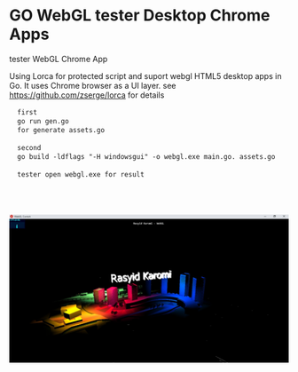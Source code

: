 # GO WebGL tester Desktop Chrome Apps  

tester WebGL Chrome App

Using Lorca for protected script and suport webgl
HTML5 desktop apps in Go. It uses Chrome browser as a UI layer.
see https://github.com/zserge/lorca for details


      first
      go run gen.go 
      for generate assets.go 
      
      second 
      go build -ldflags "-H windowsgui" -o webgl.exe main.go. assets.go
      
      tester open webgl.exe for result


<div>
  <br><br><br>
 </div>

<div align="center" >
<img  src="https://raw.githubusercontent.com/rasyidkaromi/webgl/master/screen.jpg"  width="780px"  />
</div>
  
  
  <div>
  <br><br><br>
 </div>
